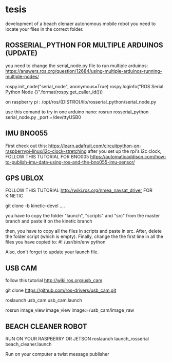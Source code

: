 # tesis
development of a beach clenaer autonomous mobile robot
you need to locate your files in the correct folder. 


ROSSERIAL_PYTHON FOR MULTIPLE ARDUINOS (UPDATE)
------------------------
you need to change the serial_node.py file to run multiple arduinos: 
https://answers.ros.org/question/12684/using-multiple-arduinos-running-multiple-nodes/

rospy.init_node("serial_node", anonymous=True) 
rospy.loginfo("ROS Serial Python Node {}".format(rospy.get_caller_id()))
    
on raspberry pi : /opt/ros/{DISTRO}/lib/rosserial_python/serial_node.py


use this comand to try in one arduino nano:
rosrun rosserial_python serial_node.py _port:=/dev/ttyUSB0

IMU BNO055
----------------------------------------------
First check out this: 
https://learn.adafruit.com/circuitpython-on-raspberrypi-linux/i2c-clock-stretching
after you set up the rpi's i2c clock,
FOLLOW THIS TUTORIAL FOR BNO005
https://automaticaddison.com/how-to-publish-imu-data-using-ros-and-the-bno055-imu-sensor/


GPS UBLOX
---------------------------------------------
FOLLOW THIS TUTORIAL http://wiki.ros.org/nmea_navsat_driver
FOR KINETIC

git clone -b kinetic-devel ....

you have to copy the folder "launch", "scripts" and "src" from the master branch and paste it on the kinetic branch

then, you have to copy all the files in scripts and paste in src. After, delete the folder script (which is empty).
Finally, change the the first line in all the files you have copied to: 
#! /usr/bin/env python

Also, don't forget to update your launch file. 

USB CAM
---------------------------
follow this tutorial http://wiki.ros.org/usb_cam

git clone https://github.com/ros-drivers/usb_cam.git

roslaunch usb_cam usb_cam.launch

rosrun image_view image_view image:=/usb_cam/image_raw




BEACH CLEANER ROBOT
--------------------

RUN ON YOUR RASPBERRY OR JETSON
roslaunch launch_rosserial beach_cleaner.launch

Run on your computer a twist message publisher
